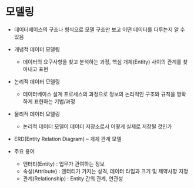 # 모델링

* 데이터베이스의 구조나 형식으로 모델 구조만 보고 어떤 데이터를 다루는지 알 수 있음 
* 개념적 데이터 모델링 
  * 데이터의 요구사항을 찾고 분석하는 과정, 핵심 개체(Entity) 사이의 관계를 찾아내고 표현 
* 논리적 데이터 모델링 
  * 데이터베이스 설계 프로세스의 과정으로 정보의 논리적인 구조와 규칙을 명확하게 표현하는 기법/과정 
* 물리적 데이터 모델링 
  * 논리적 데이터 모델이 데이터 저장소로서 어떻게 실제로 저장될 것인가



* ERD(Entity Relation Diagram) – 개체 관계 모델 
* 주요 용어 
  * 엔터티(Entity) : 업무가 관여하는 정보 
  * 속성(Attribute) : 엔터티가 가지는 성격, 데이터 타입과 크기 및 제약사항 지정 
  * 관계(Relationship) : Entity 간의 관계, 연관성

